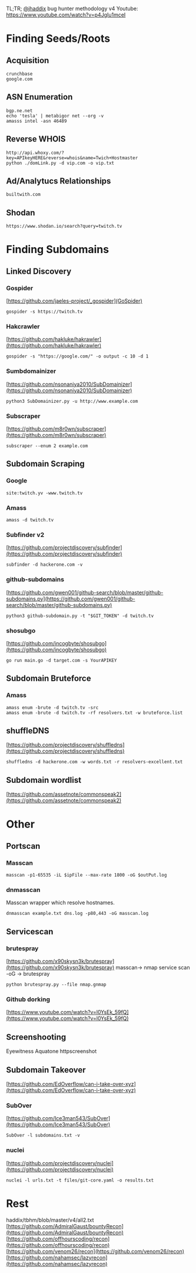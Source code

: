 TL;TR; [@jhaddix](https://github.com/jhaddix) bug hunter methodology v4 
Youtube:
https://www.youtube.com/watch?v=p4JgIu1mceI


# Finding Seeds/Roots
## Acquisition 
```
crunchbase
google.com
```

## ASN Enumeration
```
bgp.ne.net
echo 'tesla' | metabigor net --org -v 
amasss intel -asn 46489
```

## Reverse WHOIS
```
http://api.whoxy.com/?key=APIkeyHERE&reverse=whois&name=Twich+Hostmaster
python ./domLink.py -d vip.com -o vip.txt
```
## Ad/Analytucs Relationships 
```
builtwith.com
```
## Shodan
```
https://www.shodan.io/search?query=twitch.tv
```

#  Finding Subdomains
## Linked Discovery
### Gospider
[https://github.com/jaeles-project/_gospider](GoSpider)
```
gospider -s https://twitch.tv
```
### Hakcrawler
[https://github.com/hakluke/hakrawler](https://github.com/hakluke/hakrawler)

```
gospider -s "https://google.com/" -o output -c 10 -d 1
```
### Sumbdomainizer
[https://github.com/nsonaniya2010/SubDomainizer](https://github.com/nsonaniya2010/SubDomainizer)
```
python3 SubDomainizer.py -u http://www.example.com
```
### Subscraper
[https://github.com/m8r0wn/subscraper](https://github.com/m8r0wn/subscraper)
```
subscraper --enum 2 example.com
```
## Subdomain Scraping
### Google
```
site:twitch.yv -www.twitch.tv
```
### Amass
```
amass -d twitch.tv
```
### Subfinder v2
[https://github.com/projectdiscovery/subfinder](https://github.com/projectdiscovery/subfinder)
```
subfinder -d hackerone.com -v
```

### github-subdomains

[https://github.com/gwen001/github-search/blob/master/github-subdomains.py](https://github.com/gwen001/github-search/blob/master/github-subdomains.py)

```
python3 github-subdomain.py -t "$GIT_TOKEN" -d twitch.tv 
```
### shosubgo
[https://github.com/incogbyte/shosubgo](https://github.com/incogbyte/shosubgo)
```
go run main.go -d target.com -s YourAPIKEY
```
## Subdomain Bruteforce
### Amass
```
amass enum -brute -d twitch.tv -src 
amass enum -brute -d twitch.tv -rf resolvers.txt -w bruteforce.list
```
## shuffleDNS
[https://github.com/projectdiscovery/shuffledns](https://github.com/projectdiscovery/shuffledns)
```
shuffledns -d hackerone.com -w words.txt -r resolvers-excellent.txt
```

## Subdomain wordlist
[https://github.com/assetnote/commonspeak2](https://github.com/assetnote/commonspeak2)

# Other
## Portscan
### Masscan
```
masscan -p1-65535 -iL $ipFile --max-rate 1800 -oG $outPut.log
```
### dnmasscan
Masscan wrapper which resolve hostnames.
```
dnmasscan example.txt dns.log -p80,443 -oG masscan.log
```
## Servicescan
### brutespray
[https://github.com/x90skysn3k/brutespray](https://github.com/x90skysn3k/brutespray)
masscan-> nmap service scan -oG -> brutespray
```
python brutespray.py --file nmap.gnmap
```
### Github dorking
[https://www.youtube.com/watch?v=l0YsEk_59fQ](https://www.youtube.com/watch?v=l0YsEk_59fQ)

## Screenshooting
Eyewitness
Aquatone
httpscreenshot

## Subdomain Takeover
[https://github.com/EdOverflow/can-i-take-over-xyz](https://github.com/EdOverflow/can-i-take-over-xyz)
### SubOver
[https://github.com/Ice3man543/SubOver](https://github.com/Ice3man543/SubOver)
```
SubOver -l subdomains.txt -v
```
### nuclei
[https://github.com/projectdiscovery/nuclei](https://github.com/projectdiscovery/nuclei)
```
nuclei -l urls.txt -t files/git-core.yaml -o results.txt
```

# Rest
haddix/tbhm/blob/master/v4/all2.txt
[https://github.com/AdmiralGaust/bountyRecon](https://github.com/AdmiralGaust/bountyRecon)
[https://github.com/offhourscoding/recon](https://github.com/offhourscoding/recon)
[https://github.com/venom26/recon](https://github.com/venom26/recon)
[https://github.com/nahamsec/lazyrecon](https://github.com/nahamsec/lazyrecon)
